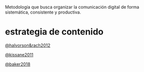 Metodología que busca organizar la comunicación digital de forma sistemática, consistente y productiva.

# estrategia de contenido

[@halvorson&rach2012](@halvorson&rach2012.md)

[@kissane2011](@kissane2011.md)

[@baker2018](@baker2018.md)

